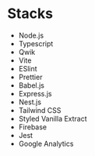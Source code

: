 # Stacks
- Node.js
- Typescript
- Qwik
- Vite
- ESlint
- Prettier
- Babel.js
- Express.js
- Nest.js
- Tailwind CSS
- Styled Vanilla Extract
- Firebase
- Jest
- Google Analytics
